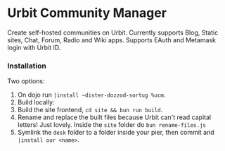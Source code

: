 # Urbit Community Manager

Create self-hosted communities on Urbit.
Currently supports Blog, Static sites, Chat, Forum, Radio and Wiki apps.
Supports EAuth and Metamask login with Urbit ID.


### Installation
Two options:
1. On dojo run `|install ~dister-dozzod-sortug %ucm`.
2. Build locally:
1. Build the site frontend, `cd site && bun run build`.
2. Rename and replace the built files because Urbit can't read capital letters! Just lovely. Inside the `site` folder do `bun rename-files.js`
3. Symlink the `desk` folder to a folder inside your pier, then commit and `|install our <name>`.
